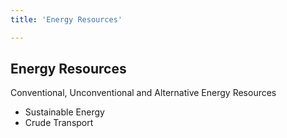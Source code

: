 ```yaml
---
title: 'Energy Resources'

---
```


## Energy Resources

Conventional, Unconventional and Alternative Energy Resources

- Sustainable Energy
- Crude Transport